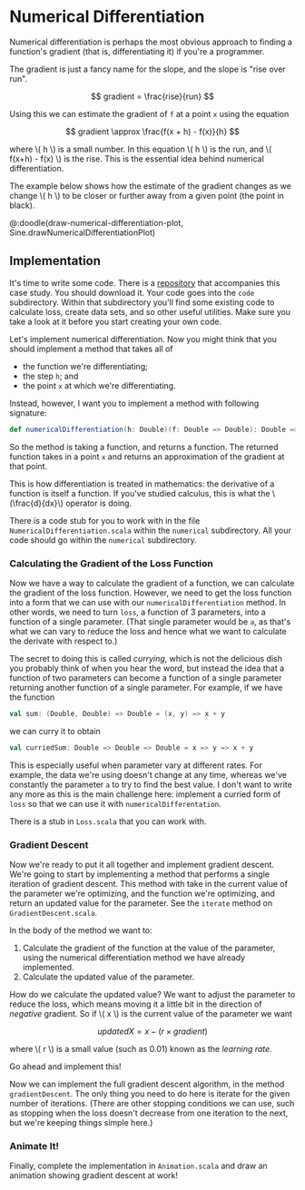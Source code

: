 # Numerical Differentiation

Numerical differentiation is perhaps the most obvious approach to finding a function's gradient (that is, differentiating it) if you're a programmer.

The gradient is just a fancy name for the slope, and the slope is "rise over run".

$$ gradient = \frac{rise}{run} $$

Using this we can estimate the gradient of `f` at a point `x` using the equation

$$ gradient \approx \frac{f(x + h) - f(x)}{h} $$

where \\( h \\) is a small number. In this equation \\( h \\) is the run, and \\( f(x+h) - f(x) \\) is the rise. This is the essential idea behind numerical differentiation.

The example below shows how the estimate of the gradient changes as we change \\( h \\) to be closer or further away from a given point (the point in black).

@:doodle(draw-numerical-differentiation-plot, Sine.drawNumericalDifferentiationPlot)


## Implementation

It's time to write some code. There is a [repository](https://github.com/creativescala/case-study-gradient-descent) that accompanies this case study. You should download it. Your code goes into the `code` subdirectory. Within that subdirectory you'll find some existing code to calculate loss, create data sets, and so other useful utilities. Make sure you take a look at it before you start creating your own code.

Let's implement numerical differentiation. Now you might think that you should implement a method that takes all of

- the function we're differentiating;
- the step `h`; and
- the point `x` at which we're differentiating.

Instead, however, I want you to implement a method with following signature:

```scala
def numericalDifferentiation(h: Double)(f: Double => Double): Double => Double
```

So the method is taking a function, and returns a function. The returned function takes in a point `x` and returns an approximation of the gradient at that point.

This is how differentiation is treated in mathematics: the derivative of a function is itself a function. If you've studied calculus, this is what the \\(\frac{d}{dx}\\) operator is doing.

There is a code stub for you to work with in the file `NumericalDifferentiation.scala` within the `numerical` subdirectory. All your code should go within the `numerical` subdirectory.


### Calculating the Gradient of the Loss Function

Now we have a way to calculate the gradient of a function, we can calculate the gradient of the loss function. However, we need to get the loss function into a form that we can use with our `numericalDifferentiation` method. In other words, we need to turn `loss`, a function of 3 parameters, into a function of a single parameter. (That single parameter would be `a`, as that's what we can vary to reduce the loss and hence what we want to calculate the derivate with respect to.)

The secret to doing this is called *currying*, which is not the delicious dish you probably think of when you hear the word, but instead the idea that a function of two parameters can become a function of a single parameter returning another function of a single parameter. For example, if we have the function

```scala
val sum: (Double, Double) => Double = (x, y) => x + y
```

we can curry it to obtain

```scala
val curriedSum: Double => Double => Double = x => y => x + y
```

This is especially useful when parameter vary at different rates. For example, the data we're using doesn't change at any time, whereas we've constantly the parameter `a` to try to find the best value. I don't want to write any more as this is the main challenge here: implement a curried form of `loss` so that we can use it with `numericalDifferentation`.

There is a stub in `Loss.scala` that you can work with.


### Gradient Descent

Now we're ready to put it all together and implement gradient descent. We're going to start by implementing a method that performs a single iteration of gradient descent. This method with take in the current value of the parameter we're optimizing, and the function we're optimizing, and return an updated value for the parameter. See the `iterate` method on `GradientDescent.scala`.

In the body of the method we want to:

1. Calculate the gradient of the function at the value of the parameter, using the numerical differentiation method we have already implemented.
2. Calculate the updated value of the parameter.

How do we calculate the updated value? We want to adjust the parameter to reduce the loss, which means moving it a little bit in the direction of *negative* gradient. So if \\( x \\) is the current value of the parameter we want

$$ updatedX = x - (r \times gradient) $$

where \\( r \\) is a small value (such as 0.01) known as the *learning rate*.

Go ahead and implement this!

Now we can implement the full gradient descent algorithm, in the method `gradientDescent`. The only thing you need to do here is iterate for the given number of iterations. (There are other stopping conditions we can use, such as stopping when the loss doesn't decrease from one iteration to the next, but we're keeping things simple here.)


### Animate It!

Finally, complete the implementation in `Animation.scala` and draw an animation showing gradient descent at work!
